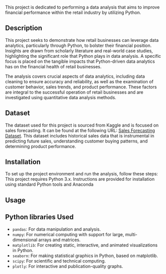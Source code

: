 This project is dedicated to performing a data analysis that aims to improve financial performance within the retail industry by utilizing Python.

## Description

This project seeks to demonstrate how retail businesses can leverage data analytics, particularly through Python, to bolster their financial position. Insights are drawn from scholarly literature and real-world case studies, highlighting the significant role that Python plays in data analysis. A specific focus is placed on the tangible impacts that Python-driven data analytics has on the financial health of retail businesses.

The analysis covers crucial aspects of data analytics, including data cleaning to ensure accuracy and reliability, as well as the examination of customer behavior, sales trends, and product performance. These factors are integral to the successful operation of retail businesses and are investigated using quantitative data analysis methods.

## Dataset

The dataset used for this project is sourced from Kaggle and is focused on sales forecasting. It can be found at the following URL: [Sales Forecasting Dataset](https://www.kaggle.com/datasets/rohitsahoo/sales-forecasting). This dataset includes historical sales data that is instrumental in predicting future sales, understanding customer buying patterns, and determining product performance.

## Installation

To set up the project environment and run the analysis, follow these steps:
This project requires Python 3.x. Instructions are provided for installation using standard Python tools and Anaconda 


## Usage

## Python libraries Used

- `pandas`: For data manipulation and analysis.
- `numpy`: For numerical computing with support for large, multi-dimensional arrays and matrices.
- `matplotlib`: For creating static, interactive, and animated visualizations in Python.
- `seaborn`: For making statistical graphics in Python, based on matplotlib.
- `scipy`: For scientific and technical computing.
- `plotly`: For interactive and publication-quality graphs.


